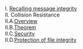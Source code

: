 I. <a href="http://geekresearchlab.net/coursera/crypto1/msg-recall.jpg">Recalling message integrity</a><br>
II. Collision Resistance <br>
II.A.<a href="http://geekresearchlab.net/coursera/crypto1/collision-1.jpg">Overview</a><br>
II.B.<a href="http://geekresearchlab.net/coursera/crypto1/collision-2.jpg">Theorem</a><br>
II.C.<a href="http://geekresearchlab.net/coursera/crypto1/collision-3.jpg">Security</a><br>
II.D.<a href="http://geekresearchlab.net/coursera/crypto1/collision-4.jpg">Protection of file integrity</a>
